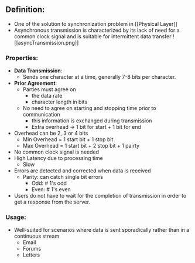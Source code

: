 ## Definition:
- One of the solution to synchronization problem in [[Physical Layer]]
- Asynchronous transmission is characterized by its lack of need for a common clock signal and is suitable for intermittent data transfer
![[asyncTransmission.png]]
### Properties:
- **Data Transmission**: 
	- Sends one character at a time, generally 7-8 bits per character.
- **Prior Agreement**:
	- Parties must agree on 
		- the data rate
		- character length in bits 
	- No need to agree on starting and stopping time prior to communication
		- this information is exchanged during transmission
		- Extra overhead -> 1 bit for start + 1 bit for end
- Overhead can be 2, 3 or 4 bits
	- Min Overhead = 1 start bit + 1 stop bit
	- Max Overhead = 1 start bit + 2 stop bit + 1 pairty
- No common clock signal is needed
- High Latency due to processing time
	- Slow
- Errors are detected and corrected when data is received
	- Parity: can catch single bit errors
		- Odd: \# 1's odd
		- Even: \# 1's even
- Users do not have to wait for the completion of transmission in order to get a response from the server.
### Usage:
- Well-suited for scenarios where data is sent sporadically rather than in a continuous stream
	- Email
	- Forums
	- Letters
